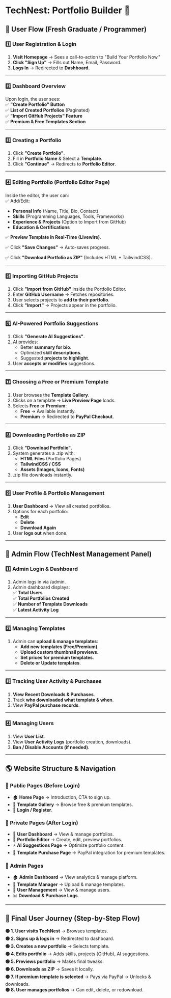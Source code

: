 
# **TechNest: Portfolio Builder** 🚀

## **👤 User Flow (Fresh Graduate / Programmer)**  

### **1️⃣ User Registration & Login**  
1. **Visit Homepage** → Sees a call-to-action to "Build Your Portfolio Now."  
2. **Click "Sign Up"** → Fills out Name, Email, Password.  
3. **Logs In** → Redirected to **Dashboard**.  

---

### **2️⃣ Dashboard Overview**  
Upon login, the user sees:  
✅ **"Create Portfolio" Button**  
✅ **List of Created Portfolios** (Paginated)  
✅ **"Import GitHub Projects" Feature**  
✅ **Premium & Free Templates Section**  

---

### **3️⃣ Creating a Portfolio**  
1. Click **"Create Portfolio"**.  
2. Fill in **Portfolio Name** & Select a **Template**.  
3. Click **"Continue"** → Redirects to **Portfolio Editor**.  

---

### **4️⃣ Editing Portfolio (Portfolio Editor Page)**  
Inside the editor, the user can:  
✅ Add/Edit:  
   - **Personal Info** (Name, Title, Bio, Contact)  
   - **Skills** (Programming Languages, Tools, Frameworks)  
   - **Experience & Projects** (Option to Import from GitHub)  
   - **Education & Certifications**  

✅ **Preview Template in Real-Time (Livewire)**.  

✅ Click **"Save Changes"** → Auto-saves progress.  

✅ Click **"Download Portfolio as ZIP"** (Includes HTML + TailwindCSS).  

---

### **5️⃣ Importing GitHub Projects**  
1. Click **"Import from GitHub"** inside the Portfolio Editor.  
2. Enter **GitHub Username** → Fetches repositories.  
3. User selects projects to **add to their portfolio**.  
4. Click **"Import"** → Projects appear in the portfolio.  

---

### **6️⃣ AI-Powered Portfolio Suggestions**  
1. Click **"Generate AI Suggestions"**.  
2. AI provides:  
   - Better **summary for bio**.  
   - Optimized **skill descriptions**.  
   - Suggested **projects to highlight**.  
3. User **accepts or modifies** suggestions.  

---

### **7️⃣ Choosing a Free or Premium Template**  
1. User browses the **Template Gallery**.  
2. Clicks on a template → **Live Preview Page** loads.  
3. Selects **Free** or **Premium**:  
   - **Free** → Available instantly.  
   - **Premium** → Redirected to **PayPal Checkout**.  

---

### **8️⃣ Downloading Portfolio as ZIP**  
1. Click **"Download Portfolio"**.  
2. System generates a .zip with:  
   - **HTML Files** (Portfolio Pages)  
   - **TailwindCSS / CSS**  
   - **Assets (Images, Icons, Fonts)**  
3. .zip file downloads instantly.  

---

### **9️⃣ User Profile & Portfolio Management**  
1. **User Dashboard** → View all created portfolios.  
2. Options for each portfolio:  
   - **Edit**  
   - **Delete**  
   - **Download Again**  
3. User **logs out** when done.  

---

## **🎩 Admin Flow (TechNest Management Panel)**  

### **1️⃣ Admin Login & Dashboard**  
1. Admin logs in via /admin.  
2. Admin dashboard displays:  
   ✅ **Total Users**  
   ✅ **Total Portfolios Created**  
   ✅ **Number of Template Downloads**  
   ✅ **Latest Activity Log**  

---

### **2️⃣ Managing Templates**  
1. Admin can **upload & manage templates**:  
   - **Add new templates (Free/Premium)**.  
   - **Upload custom thumbnail previews**.  
   - **Set prices for premium templates**.  
   - **Delete or Update templates**.  

---

### **3️⃣ Tracking User Activity & Purchases**  
1. **View Recent Downloads & Purchases**.  
2. Track **who downloaded what template & when**.  
3. View **PayPal purchase records**.  

---

### **4️⃣ Managing Users**  
1. View **User List**.  
2. View **User Activity Logs** (portfolio creation, downloads).  
3. **Ban / Disable Accounts (if needed)**.  

---

## **🌎 Website Structure & Navigation**  

### **🔹 Public Pages (Before Login)**  
- 🏠 **Home Page** → Introduction, CTA to sign up.  
- 🎨 **Template Gallery** → Browse free & premium templates.  
- 🔐 **Login / Register**.  

### **🔹 Private Pages (After Login)**  
- 📌 **User Dashboard** → View & manage portfolios.  
- 📝 **Portfolio Editor** → Create, edit, preview portfolios.  
- ⚡ **AI Suggestions Page** → Optimize portfolio content.  
- 🛒 **Template Purchase Page** → PayPal integration for premium templates.  

### **🔹 Admin Pages**  
- 🏠 **Admin Dashboard** → View analytics & manage platform.  
- 🎨 **Template Manager** → Upload & manage templates.  
- 👥 **User Management** → View & manage users.  
- 📊 **Download & Purchase Logs**.  

---

## **🎯 Final User Journey (Step-by-Step Flow)**  

**🟢 1. User visits TechNest** → Browses templates.  
**🟢 2. Signs up & logs in** → Redirected to dashboard.  
**🟢 3. Creates a new portfolio** → Selects template.  
**🟢 4. Edits portfolio** → Adds skills, projects (GitHub), AI suggestions.  
**🟢 5. Previews portfolio** → Makes final tweaks.  
**🟢 6. Downloads as ZIP** → Saves it locally.  
**🟢 7. If premium template is selected** → Pays via PayPal → Unlocks & downloads.  
**🟢 8. User manages portfolios** → Can edit, delete, or redownload.  